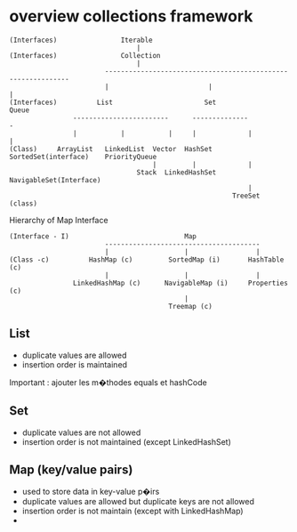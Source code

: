 # overview collections framework

	(Interfaces)				Iterable
									|
	(Interfaces)				Collection
									|
							-------------------------------------------------------------			
							|				 	      |				  					|
	(Interfaces)  	  	  List     				     Set							  Queue
					------------------------	  --------------						-		
					|			|			|	  |				|						|
	(Class)		ArrayList	LinkedList	Vector	HashSet		SortedSet(interface)	PriorityQueue
										|	      |				|
									Stack  LinkedHashSet  NavigableSet(Interface) 
																|
															TreeSet (class)
								   						 
								   						 
Hierarchy of Map Interface
		
	(Interface - I)								Map
							---------------------------------------
							|					|				  |	
	(Class -c)			HashMap (c)			SortedMap (i)		HashTable (c)
							|					|				  |	 
					LinkedHashMap (c)	   NavigableMap (i)		Properties (c)
												|
											Treemap (c)															   						 
## List

- duplicate values are allowed
- insertion order is maintained		

Important : ajouter les m�thodes equals et hashCode

## Set

- duplicate values are not allowed
- insertion order is not maintained	(except LinkedHashSet)	

## Map (key/value pairs)

- used to store data in key-value p�irs
- duplicate values are allowed but duplicate keys are not allowed
- insertion order is not maintain (except with LinkedHashMap)
- 						   						 
